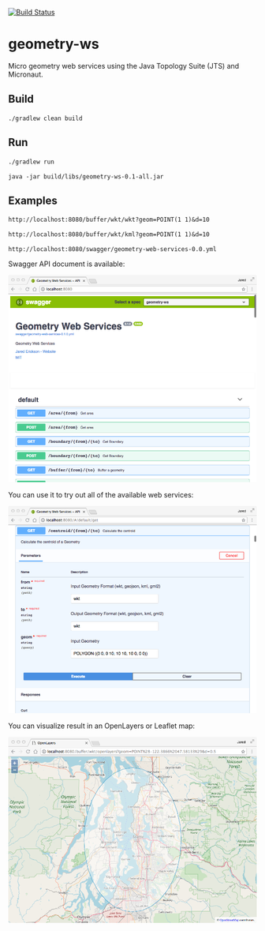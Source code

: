 [![Build Status](https://travis-ci.org/jericks/geometry-ws.svg?branch=master)](https://travis-ci.org/jericks/geometry-ws)

geometry-ws
===========

Micro geometry web services using the Java Topology Suite (JTS) and Micronaut.

Build
-----

```
./gradlew clean build
```

Run
---

```
./gradlew run
```

```
java -jar build/libs/geometry-ws-0.1-all.jar
```

Examples
--------

```
http://localhost:8080/buffer/wkt/wkt?geom=POINT(1 1)&d=10
```

```
http://localhost:8080/buffer/wkt/kml?geom=POINT(1 1)&d=10
```

```
http://localhost:8080/swagger/geometry-web-services-0.0.yml
```

Swagger API document is available:

![Swagger API](docs/images/swagger.png)

You can use it to try out all of the available web services:

![Centroid Web Service](docs/images/centroid.png)

You can visualize result in an OpenLayers or Leaflet map:

![Buffer Web Service](docs/images/buffer.png)
